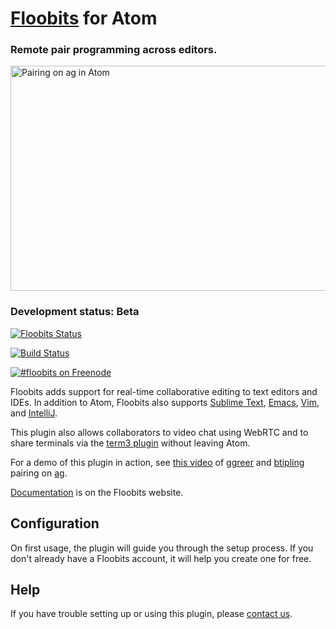 # [Floobits](https://floobits.com/) for Atom

### Remote pair programming across editors.

<img alt="Pairing on ag in Atom" src="https://floobits.com/static/images/atom_pair.gif" width="640" height="360" style="width: 640px; height: 360px;" />

### Development status: Beta

[![Floobits Status](https://floobits.com/Floobits/atom.svg)](https://floobits.com/Floobits/atom/redirect)

[![Build Status](https://travis-ci.org/Floobits/floobits-atom.svg?branch=master)](https://travis-ci.org/Floobits/floobits-atom)

[![#floobits on Freenode](https://img.shields.io/Freenode/%23floobits.png)](https://webchat.freenode.net/?channels=floobits)

Floobits adds support for real-time collaborative editing to text editors and IDEs.  In addition to Atom, Floobits also supports [Sublime Text](https://github.com/Floobits/floobits-sublime), [Emacs](https://github.com/Floobits/floobits-emacs), [Vim](https://github.com/Floobits/floobits-vim), and [IntelliJ](https://github.com/Floobits/floobits-intellij).

This plugin also allows collaborators to video chat using WebRTC and to share terminals via the [term3 plugin](https://atom.io/packages/term3) without leaving Atom.

For a demo of this plugin in action, see [this video](https://www.youtube.com/watch?v=liwChJKd4og) of [ggreer](https://github.com/ggreer) and [btipling](https://github.com/btipling) pairing on [ag](https://github.com/ggreer/the_silver_searcher).

[Documentation](https://floobits.com/help/plugins/atom) is on the Floobits website.


## Configuration

On first usage, the plugin will guide you through the setup process. If you don't already have a Floobits account, it will help you create one for free.


## Help

If you have trouble setting up or using this plugin, please [contact us](https://floobits.com/help#support).
